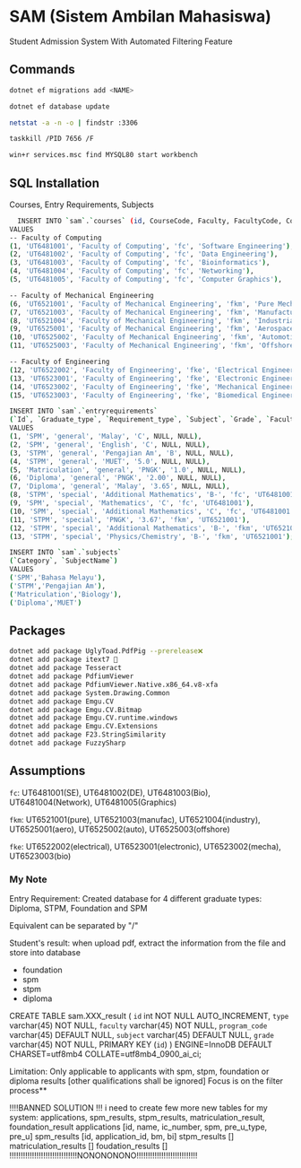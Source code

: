 # SAM (Sistem Ambilan Mahasiswa)
Student Admission System With Automated Filtering Feature

## Commands

```bash
dotnet ef migrations add <NAME>
```

```bash
dotnet ef database update
```

```bash
netstat -a -n -o | findstr :3306 
```

```bash
taskkill /PID 7656 /F
```

```bash
win+r services.msc find MYSQL80 start workbench
```


## SQL Installation

Courses, Entry Requirements, Subjects

```bash
  INSERT INTO `sam`.`courses` (id, CourseCode, Faculty, FacultyCode, CourseName)
VALUES
-- Faculty of Computing
(1, 'UT6481001', 'Faculty of Computing', 'fc', 'Software Engineering'),
(2, 'UT6481002', 'Faculty of Computing', 'fc', 'Data Engineering'),
(3, 'UT6481003', 'Faculty of Computing', 'fc', 'Bioinformatics'),
(4, 'UT6481004', 'Faculty of Computing', 'fc', 'Networking'),
(5, 'UT6481005', 'Faculty of Computing', 'fc', 'Computer Graphics'),

-- Faculty of Mechanical Engineering
(6, 'UT6521001', 'Faculty of Mechanical Engineering', 'fkm', 'Pure Mechanical Engineering'),
(7, 'UT6521003', 'Faculty of Mechanical Engineering', 'fkm', 'Manufacturing Engineering'),
(8, 'UT6521004', 'Faculty of Mechanical Engineering', 'fkm', 'Industrial Engineering'),
(9, 'UT6525001', 'Faculty of Mechanical Engineering', 'fkm', 'Aerospace Engineering'),
(10, 'UT6525002', 'Faculty of Mechanical Engineering', 'fkm', 'Automotive Engineering'),
(11, 'UT6525003', 'Faculty of Mechanical Engineering', 'fkm', 'Offshore Engineering'),

-- Faculty of Engineering
(12, 'UT6522002', 'Faculty of Engineering', 'fke', 'Electrical Engineering'),
(13, 'UT6523001', 'Faculty of Engineering', 'fke', 'Electronic Engineering'),
(14, 'UT6523002', 'Faculty of Engineering', 'fke', 'Mechanical Engineering'),
(15, 'UT6523003', 'Faculty of Engineering', 'fke', 'Biomedical Engineering');

INSERT INTO `sam`.`entryrequirements`
(`Id`, `Graduate_type`, `Requirement_type`, `Subject`, `Grade`, `Faculty`, `Program_code`)
VALUES
(1, 'SPM', 'general', 'Malay', 'C', NULL, NULL),
(2, 'SPM', 'general', 'English', 'C', NULL, NULL),
(3, 'STPM', 'general', 'Pengajian Am', 'B', NULL, NULL),
(4, 'STPM', 'general', 'MUET', '5.0', NULL, NULL),
(5, 'Matriculation', 'general', 'PNGK', '1.0', NULL, NULL),
(6, 'Diploma', 'general', 'PNGK', '2.00', NULL, NULL),
(7, 'Diploma', 'general', 'Malay', '3.65', NULL, NULL),
(8, 'STPM', 'special', 'Additional Mathematics', 'B-', 'fc', 'UT6481001'),
(9, 'SPM', 'special', 'Mathematics', 'C', 'fc', 'UT6481001'),
(10, 'SPM', 'special', 'Additional Mathematics', 'C', 'fc', 'UT6481001'),
(11, 'STPM', 'special', 'PNGK', '3.67', 'fkm', 'UT6521001'),
(12, 'STPM', 'special', 'Additional Mathematics', 'B-', 'fkm', 'UT6521001'),
(13, 'STPM', 'special', 'Physics/Chemistry', 'B-', 'fkm', 'UT6521001');

INSERT INTO `sam`.`subjects`
(`Category`, `SubjectName`)
VALUES
('SPM','Bahasa Melayu'),
('STPM','Pengajian Am'),
('Matriculation','Biology'),
('Diploma','MUET')

```
    
## Packages
```bash
dotnet add package UglyToad.PdfPig --prerelease❌ 
dotnet add package itext7 🤩
dotnet add package Tesseract
dotnet add package PdfiumViewer
dotnet add package PdfiumViewer.Native.x86_64.v8-xfa
dotnet add package System.Drawing.Common
dotnet add package Emgu.CV
dotnet add package Emgu.CV.Bitmap
dotnet add package Emgu.CV.runtime.windows
dotnet add package Emgu.CV.Extensions
dotnet add package F23.StringSimilarity
dotnet add package FuzzySharp
```


## Assumptions

`fc`: UT6481001(SE), UT6481002(DE), UT6481003(Bio), UT6481004(Network), UT6481005(Graphics)

`fkm`: UT6521001(pure), UT6521003(manufac), UT6521004(industry), UT6525001(aero), UT6525002(auto), UT6525003(offshore)

`fke`: UT6522002(electrical), UT6523001(electronic), UT6523002(mecha), UT6523003(bio)

### My Note

Entry Requirement: 
Created database for 4 different graduate types: Diploma, STPM, Foundation and SPM

Equivalent can be separated by "/"

Student's result:
when upload pdf, extract the information from the file and store into database
- foundation
- spm
- stpm
- diploma

CREATE TABLE sam.XXX_result (
  `id` int NOT NULL AUTO_INCREMENT,
  `type` varchar(45) NOT NULL,
  `faculty` varchar(45) NOT NULL,
  `program_code` varchar(45) DEFAULT NULL,
  `subject` varchar(45) DEFAULT NULL,
  `grade` varchar(45) NOT NULL,
  PRIMARY KEY (`id`)
) ENGINE=InnoDB DEFAULT CHARSET=utf8mb4 COLLATE=utf8mb4_0900_ai_ci;

Limitation:
Only applicable to applicants with spm, stpm, foundation or diploma results [other qualifications shall be ignored] 
Focus is on the filter process**

!!!!BANNED SOLUTION !!!
i need to create few more new tables for my system: applications, spm_results, stpm_results, matriculation_result, foundation_result
applications [id, name, ic_number, spm, pre_u_type, pre_u]
spm_results [id, application_id, bm, bi]
stpm_results []
matriculation_results []
foudation_results []
!!!!!!!!!!!!!!!!!!!!!!!!!!!!!!NONONONONO!!!!!!!!!!!!!!!!!!!!!!!!!!!


